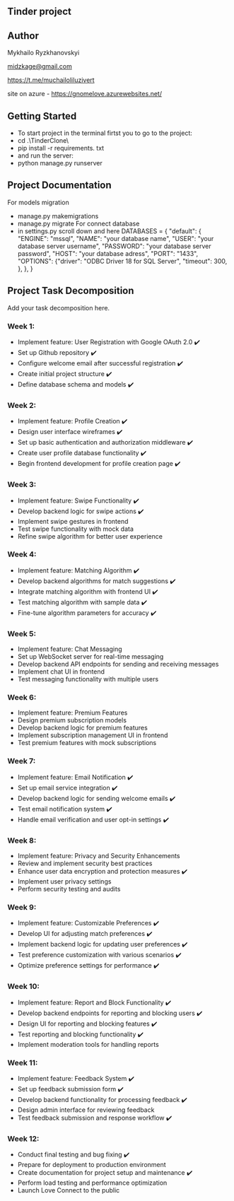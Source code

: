 ## Tinder project

## Author
Mykhailo Ryzkhanovskyi

midzkage@gmail.com

https://t.me/muchailoliluzivert

site on azure - https://gnomelove.azurewebsites.net/

## Getting Started
- To start project in the terminal firtst you to go to the project:
- cd .\TinderClone\
- pip install -r requirements. txt
- and run the server:
- python manage.py runserver

## Project Documentation
For models migration 
  - manage.py makemigrations
  - manage.py migrate
For connect database 
  - in settings.py scroll down and here
    DATABASES = {
    "default": {
        "ENGINE": "mssql",
        "NAME": "your database name",
        "USER": "your database server username",
        "PASSWORD": "your database server password",
        "HOST": "your database adress",
        "PORT": "1433",
        "OPTIONS": {"driver": "ODBC Driver 18 for SQL Server",
                        "timeout": 300,
        },
    },
}
## Project Task Decomposition
Add your task decomposition here.

### Week 1:
- Implement feature: User Registration with Google OAuth 2.0 ✔️
- Set up Github repository ✔️
- Configure welcome email after successful registration ✔️
- Create initial project structure ✔️
- Define database schema and models ✔️

### Week 2:
- Implement feature: Profile Creation ✔️
- Design user interface wireframes ✔️
- Set up basic authentication and authorization middleware ✔️
- Create user profile database functionality ✔️
- Begin frontend development for profile creation page ✔️

### Week 3:
- Implement feature: Swipe Functionality ✔️
- Develop backend logic for swipe actions ✔️
- Implement swipe gestures in frontend 
- Test swipe functionality with mock data
- Refine swipe algorithm for better user experience

### Week 4:
- Implement feature: Matching Algorithm ✔️
- Develop backend algorithms for match suggestions ✔️
- Integrate matching algorithm with frontend UI ✔️
- Test matching algorithm with sample data ✔️
- Fine-tune algorithm parameters for accuracy ✔️

### Week 5:
- Implement feature: Chat Messaging
- Set up WebSocket server for real-time messaging
- Develop backend API endpoints for sending and receiving messages
- Implement chat UI in frontend
- Test messaging functionality with multiple users

### Week 6:
- Implement feature: Premium Features
- Design premium subscription models
- Develop backend logic for premium features
- Implement subscription management UI in frontend
- Test premium features with mock subscriptions

### Week 7:
- Implement feature: Email Notification ✔️
- Set up email service integration ✔️
- Develop backend logic for sending welcome emails ✔️
- Test email notification system ✔️
- Handle email verification and user opt-in settings ✔️

### Week 8:
- Implement feature: Privacy and Security Enhancements
- Review and implement security best practices
- Enhance user data encryption and protection measures ✔️
- Implement user privacy settings 
- Perform security testing and audits

### Week 9:
- Implement feature: Customizable Preferences ✔️
- Develop UI for adjusting match preferences ✔️
- Implement backend logic for updating user preferences ✔️
- Test preference customization with various scenarios ✔️
- Optimize preference settings for performance ✔️

### Week 10:
- Implement feature: Report and Block Functionality ✔️
- Develop backend endpoints for reporting and blocking users ✔️
- Design UI for reporting and blocking features ✔️
- Test reporting and blocking functionality ✔️
- Implement moderation tools for handling reports

### Week 11:
- Implement feature: Feedback System ✔️
- Set up feedback submission form ✔️
- Develop backend functionality for processing feedback ✔️
- Design admin interface for reviewing feedback
- Test feedback submission and response workflow ✔️

### Week 12:
- Conduct final testing and bug fixing ✔️
- Prepare for deployment to production environment
- Create documentation for project setup and maintenance ✔️
- Perform load testing and performance optimization
- Launch Love Connect to the public
